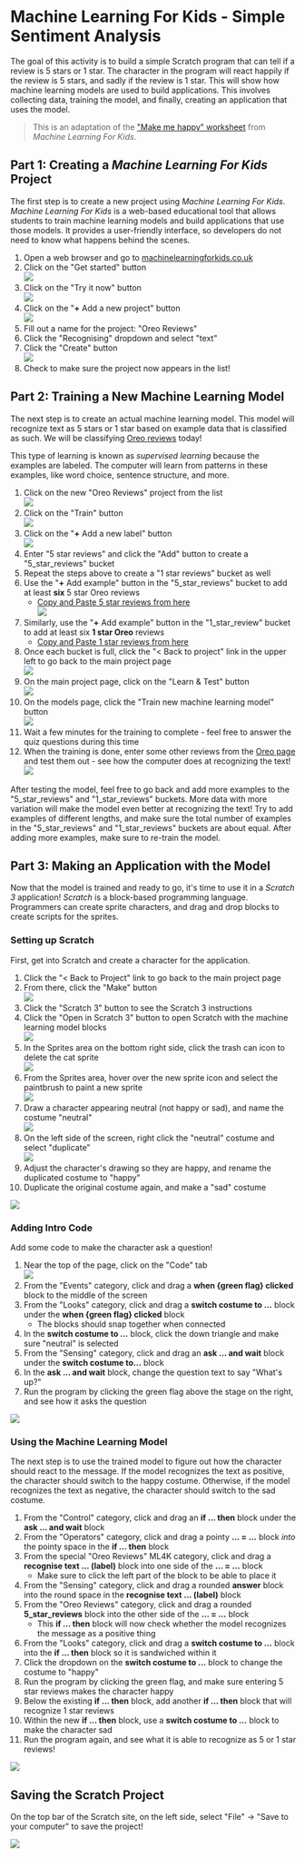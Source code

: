 # Machine Learning For Kids - Simple Sentiment Analysis
The goal of this activity is to build a simple Scratch program that can tell if a review is 5 stars or 1 star. The character in the program will react happily if the review is 5 stars, and sadly if the review is 1 star. This will show how machine learning models are used to build applications. This involves collecting data, training the model, and finally, creating an application that uses the model.

>This is an adaptation of the ["Make me happy" worksheet](https://github.com/IBM/taxinomitis-docs/raw/master/project-worksheets/pdf/worksheet-makemehappy-easy.pdf) from _Machine Learning For Kids_.

## Part 1: Creating a _Machine Learning For Kids_ Project
The first step is to create a new project using _Machine Learning For Kids_. _Machine Learning For Kids_ is a web-based educational tool that allows students to train machine learning models and build applications that use those models. It provides a user-friendly interface, so developers do not need to know what happens behind the scenes.

1. Open a web browser and go to [machinelearningforkids.co.uk](https://machinelearningforkids.co.uk)
1. Click on the "Get started" button  
    ![](Assets/FollowAlongML4K/get_started.png)
1. Click on the "Try it now" button  
    ![](Assets/FollowAlongML4K/try_it_now.png)
1. Click on the "**+** Add a new project" button  
    ![](Assets/FollowAlongML4K/add_new_project.png)
1. Fill out a name for the project: "Oreo Reviews"
1. Click the "Recognising" dropdown and select "text"
1. Click the "Create" button  
    ![](Assets/FollowAlongML4K/new_create.png)
1. Check to make sure the project now appears in the list!  

## Part 2: Training a New Machine Learning Model
The next step is to create an actual machine learning model. This model will recognize text as 5 stars or 1 star based on example data that is classified as such. We will be classifying [Oreo reviews](https://www.amazon.com/Double-Chocolate-Sandwich-Cookies-Resealable/dp/B078PH27HZ/ref=sr_1_1_sspa?crid=X9W9FC0Q7XIO&keywords=oreo&qid=1657137939&sprefix=oreo%2Caps%2C205&sr=8-1-spons&spLa=ZW5jcnlwdGVkUXVhbGlmaWVyPUEyWUNRWEU1SDFXM1hQJmVuY3J5cHRlZElkPUEwMTk5NjI5MjlRSlJSTzc3TDEzJmVuY3J5cHRlZEFkSWQ9QTA1NjIwMzgyQzczSExBOUQzMFJKJndpZGdldE5hbWU9c3BfYXRmJmFjdGlvbj1jbGlja1JlZGlyZWN0JmRvTm90TG9nQ2xpY2s9dHJ1ZQ&th=1) today!

This type of learning is known as _supervised learning_ because the examples are labeled. The computer will learn from patterns in these examples, like word choice, sentence structure, and more.

1. Click on the new "Oreo Reviews" project from the list  
    ![](Assets/FollowAlongML4K/new_project_list.png)
1. Click on the "Train" button  
    ![](Assets/FollowAlongML4K/train_button.png)
1. Click on the "**+** Add a new label" button  
    ![](Assets/FollowAlongML4K/add_new_label.png)
1. Enter "5 star reviews" and click the "Add" button to create a "5_star_reviews" bucket
1. Repeat the steps above to create a "1 star reviews" bucket as well
1. Use the "**+** Add example" button in the "5_star_reviews" bucket to add at least **six** 5 star Oreo reviews  
    - [Copy and Paste 5 star reviews from here](https://www.amazon.com/Double-Chocolate-Sandwich-Cookies-Resealable/product-reviews/B078PH27HZ/ref=cm_cr_unknown?ie=UTF8&reviewerType=all_reviews&filterByStar=five_star&pageNumber=1)  
    ![](Assets/FollowAlongML4K/5_star_add.png)
1. Similarly, use the "**+** Add example" button in the "1_star_review" bucket to add at least six **1 star Oreo** reviews  
    - [Copy and Paste 1 star reviews from here](https://www.amazon.com/Double-Chocolate-Sandwich-Cookies-Resealable/product-reviews/B078PH27HZ/ref=cm_cr_unknown?ie=UTF8&reviewerType=all_reviews&filterByStar=one_star&pageNumber=1)  
1. Once each bucket is full, click the "< Back to project" link in the upper left to go back to the main project page  
    ![](Assets/FollowAlongML4K/new_back_to_project.png)
1. On the main project page, click on the "Learn & Test" button  
    ![](Assets/FollowAlongML4K/learn_and_test_button.png)
1. On the models page, click the "Train new machine learning model" button  
    ![](Assets/FollowAlongML4K/train_new_model.png)
1. Wait a few minutes for the training to complete - feel free to answer the quiz questions during this time
1. When the training is done, enter some other reviews from the [Oreo page](https://www.amazon.com/product-reviews/B078PH27HZ/) and test them out - see how the computer does at recognizing the text!  
    ![](Assets/FollowAlongML4K/message_tests)

After testing the model, feel free to go back and add more examples to the "5_star_reviews" and "1_star_reviews" buckets. More data with more variation will make the model even better at recognizing the text! Try to add examples of different lengths, and make sure the total number of examples in the "5_star_reviews" and "1_star_reviews" buckets are about equal. After adding more examples, make sure to re-train the model.

## Part 3: Making an Application with the Model
Now that the model is trained and ready to go, it's time to use it in a _Scratch 3_ application! _Scratch_ is a block-based programming language. Programmers can create sprite characters, and drag and drop blocks to create scripts for the sprites.

### Setting up Scratch
First, get into Scratch and create a character for the application.

1. Click the "< Back to Project" link to go back to the main project page
1. From there, click the "Make" button  
    ![](Assets/FollowAlongScratch/make_button.png)
1. Click the "Scratch 3" button to see the Scratch 3 instructions
1. Click the "Open in Scratch 3" button to open Scratch with the machine learning model blocks  
    ![](Assets/FollowAlongScratch/open_in_scratch3.png)
1. In the Sprites area on the bottom right side, click the trash can icon to delete the cat sprite  
    ![](Assets/FollowAlongScratch/trash_cat.png)
1. From the Sprites area, hover over the new sprite icon and select the paintbrush to paint a new sprite  
    ![](Assets/FollowAlongScratch/paintbrush.png)
1. Draw a character appearing neutral (not happy or sad), and name the costume "neutral"  
    ![](Assets/FollowAlongScratch/neutral_costume.png)
1. On the left side of the screen, right click the "neutral" costume and select "duplicate"  
    ![](Assets/FollowAlongScratch/duplicate.png)
1. Adjust the character's drawing so they are happy, and rename the duplicated costume to "happy"
1. Duplicate the original costume again, and make a "sad" costume  

![](Assets/FollowAlongScratch/three_costumes.png)

### Adding Intro Code
Add some code to make the character ask a question!

1. Near the top of the page, click on the "Code" tab  
    ![](Assets/FollowAlongScratch/code_tab.png)
1. From the "Events" category, click and drag a **when {green flag} clicked** block to the middle of the screen
1. From the "Looks" category, click and drag a **switch costume to ...** block under the **when {green flag} clicked** block
    - The blocks should snap together when connected
1. In the **switch costume to ...** block, click the down triangle and make sure "neutral" is selected
1. From the "Sensing" category, click and drag an **ask ... and wait** block under the **switch costume to...** block
1. In the **ask ... and wait** block, change the question text to say "What's up?"
1. Run the program by clicking the green flag above the stage on the right, and see how it asks the question

![](Assets/FollowAlongScratch/whats_up_code.png)

### Using the Machine Learning Model
The next step is to use the trained model to figure out how the character should react to the message. If the model recognizes the text as positive, the character should switch to the happy costume. Otherwise, if the model recognizes the text as negative, the character should switch to the sad costume.

1. From the "Control" category, click and drag an **if ... then** block under the **ask ... and wait** block
1. From the "Operators" category, click and drag a pointy **... = ...** block _into_ the pointy space in the **if ... then** block
1. From the special "Oreo Reviews" ML4K category, click and drag a **recognise text ... (label)** block into one side of the **... = ...** block
    - Make sure to click the left part of the block to be able to place it
1. From the "Sensing" category, click and drag a rounded **answer** block into the round space in the **recognise text ... (label)** block
1. From the "Oreo Reviews" category, click and drag a rounded **5_star_reviews** block into the other side of the **... = ...** block
    - This **if ... then** block will now check whether the model recognizes the message as a positive thing
1. From the "Looks" category, click and drag a **switch costume to ...** block into the **if ... then** block so it is sandwiched within it
1. Click the dropdown on the **switch costume to ...** block to change the costume to "happy"
1. Run the program by clicking the green flag, and make sure entering 5 star reviews makes the character happy
1. Below the existing **if ... then** block, add another **if ... then** block that will recognize 1 star reviews
1. Within the new **if ... then** block, use a **switch costume to ...** block to make the character sad
1. Run the program again, and see what it is able to recognize as 5 or 1 star reviews!

![](Assets/FollowAlongScratch/new_all_code.png)

## Saving the Scratch Project
On the top bar of the Scratch site, on the left side, select "File" -> "Save to your computer" to save the project!

![](Assets/FollowAlongScratch/save_scratch.png)
